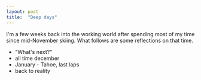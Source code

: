 ```yaml
---
layout: post
title:  "Deep days"
---
```


I'm a few weeks back into the working world after spending most of my time since mid-November skiing. What follows are some reflections on that time.

* "What's next?"
* all time december
* January - Tahoe, last laps
* back to reality